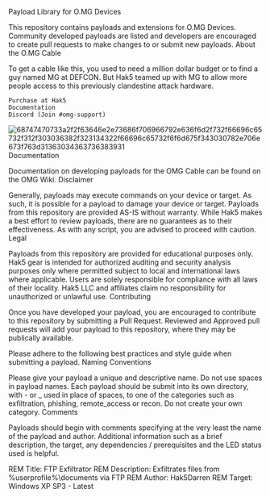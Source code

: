 Payload Library for O.MG Devices

This repository contains payloads and extensions for O.MG Devices. Community developed payloads are listed and developers are encouraged to create pull requests to make changes to or submit new payloads.
About the O.MG Cable

To get a cable like this, you used to need a million dollar budget or to find a guy named MG at DEFCON. But Hak5 teamed up with MG to allow more people access to this previously clandestine attack hardware.

    Purchase at Hak5
    Documentation
    Discord (Join #omg-support)
![68747470733a2f2f63646e2e73686f706966792e636f6d2f732f66696c65732f312f303036382f323134322f66696c65732f6f6d675f343030782e706e673f763d31363034363736383931](https://user-images.githubusercontent.com/104794704/169655374-52f8e9b2-eea5-48bc-8862-590796a37a45.png)
Documentation

Documentation on developing payloads for the OMG Cable can be found on the OMG Wiki.
Disclaimer

Generally, payloads may execute commands on your device or target. As such, it is possible for a payload to damage your device or target. Payloads from this repository are provided AS-IS without warranty. While Hak5 makes a best effort to review payloads, there are no guarantees as to their effectiveness. As with any script, you are advised to proceed with caution.
Legal

Payloads from this repository are provided for educational purposes only. Hak5 gear is intended for authorized auditing and security analysis purposes only where permitted subject to local and international laws where applicable. Users are solely responsible for compliance with all laws of their locality. Hak5 LLC and affiliates claim no responsibility for unauthorized or unlawful use.
Contributing

Once you have developed your payload, you are encouraged to contribute to this repository by submitting a Pull Request. Reviewed and Approved pull requests will add your payload to this repository, where they may be publically available.

Please adhere to the following best practices and style guide when submitting a payload.
Naming Conventions

Please give your payload a unique and descriptive name. Do not use spaces in payload names. Each payload should be submit into its own directory, with - or _ used in place of spaces, to one of the categories such as exfiltration, phishing, remote_access or recon. Do not create your own category.
Comments

Payloads should begin with comments specifying at the very least the name of the payload and author. Additional information such as a brief description, the target, any dependencies / prerequisites and the LED status used is helpful.

REM Title: FTP Exfiltrator
REM Description: Exfiltrates files from %userprofile%\documents via FTP
REM Author: Hak5Darren
REM Target: Windows XP SP3 - Latest

